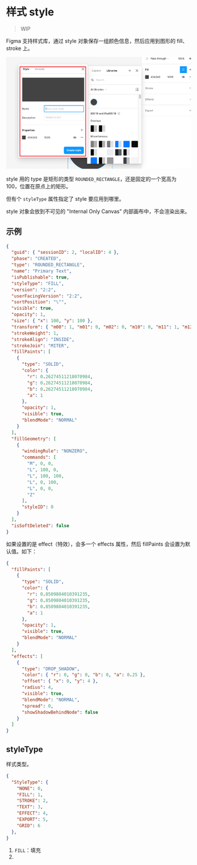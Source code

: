 # 样式 style

> WIP

Figma 支持样式库，通过 style 对象保存一组颜色信息，然后应用到图形的 fill、stroke 上。

![fig-style](../static/fig-style.png)

style 用的 type 是矩形的类型 `ROUNDED_RECTANGLE`，还是固定的一个宽高为 100，位置在原点上的矩形。

但有个 `styleType` 属性指定了 style 要应用到哪里。

style 对象会放到不可见的 "Internal Only Canvas" 内部画布中，不会渲染出来。

## 示例

```json
{
  "guid": { "sessionID": 2, "localID": 4 },
  "phase": "CREATED",
  "type": "ROUNDED_RECTANGLE",
  "name": "Primary Text",
  "isPublishable": true,
  "styleType": "FILL",
  "version": "2:2",
  "userFacingVersion": "2:2",
  "sortPosition": "\"",
  "visible": true,
  "opacity": 1,
  "size": { "x": 100, "y": 100 },
  "transform": { "m00": 1, "m01": 0, "m02": 0, "m10": 0, "m11": 1, "m12": 0 },
  "strokeWeight": 1,
  "strokeAlign": "INSIDE",
  "strokeJoin": "MITER",
  "fillPaints": [
    {
      "type": "SOLID",
      "color": {
        "r": 0.26274511218070984,
        "g": 0.26274511218070984,
        "b": 0.26274511218070984,
        "a": 1
      },
      "opacity": 1,
      "visible": true,
      "blendMode": "NORMAL"
    }
  ],
  "fillGeometry": [
    {
      "windingRule": "NONZERO",
      "commands": [
        "M", 0, 0,
        "L", 100, 0,
        "L", 100, 100,
        "L", 0, 100,
        "L", 0, 0,
        "Z"
      ],
      "styleID": 0
    }
  ],
  "isSoftDeleted": false
}
```

如果设置的是 effect（特效），会多一个 effects 属性，然后 fillPaints 会设置为默认值。如下：

```json
{
  "fillPaints": [
    {
      "type": "SOLID",
      "color": {
        "r": 0.8509804010391235,
        "g": 0.8509804010391235,
        "b": 0.8509804010391235,
        "a": 1
      },
      "opacity": 1,
      "visible": true,
      "blendMode": "NORMAL"
    }
  ],
  "effects": [
    {
      "type": "DROP_SHADOW",
      "color": { "r": 0, "g": 0, "b": 0, "a": 0.25 },
      "offset": { "x": 0, "y": 4 },
      "radius": 4,
      "visible": true,
      "blendMode": "NORMAL",
      "spread": 0,
      "showShadowBehindNode": false
    }
  ]
}
```

## styleType

样式类型。

```json
{
  "StyleType": {
    "NONE": 0,
    "FILL": 1,
    "STROKE": 2,
    "TEXT": 3,
    "EFFECT": 4,
    "EXPORT": 5,
    "GRID": 6
  },
}
```

1. `FILL`：填充
2. 

